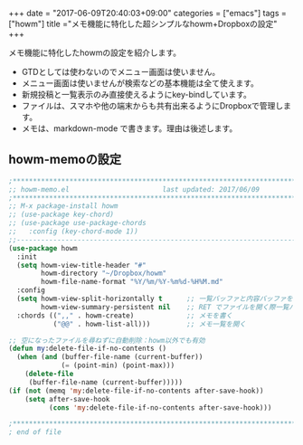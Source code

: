 +++
date = "2017-06-09T20:40:03+09:00"
categories = ["emacs"]
tags = ["howm"]
title ="メモ機能に特化した超シンプルなhowm+Dropboxの設定"
+++

メモ機能に特化したhowmの設定を紹介します。

* GTDとしては使わないのでメニュー画面は使いません。
* メニュー画面は使いませんが検索などの基本機能は全て使えます。
* 新規投稿と一覧表示のみ直接使えるようにkey-bindしています。
* ファイルは、スマホや他の端末からも共有出来るようにDropboxで管理します。
* メモは、markdown-mode で書きます。理由は後述します。

## howm-memoの設定

```lisp
;*************************************************************************
;; howm-memo.el                       last updated: 2017/06/09
;*************************************************************************
;; M-x package-install howm
;; (use-package key-chord)
;; (use-package use-package-chords
;;   :config (key-chord-mode 1))
;;-----------------------------------------------------------------------
(use-package howm
  :init
  (setq howm-view-title-header "#"
        howm-directory "~/Dropbox/howm"
        howm-file-name-format "%Y/%m/%Y-%m%d-%H%M.md"
  :config
  (setq howm-view-split-horizontally t      ;; 一覧バッファと内容バッファを横に並べる
        howm-view-summary-persistent nil    ;; RET でファイルを開く際一覧バッファを消す
  :chords ((",," . howm-create)             ;; メモを書く
           ("@@" . howm-list-all)))         ;; メモ一覧を開く

;; 空になったファイルを尋ねずに自動削除：howm以外でも有効
(defun my:delete-file-if-no-contents ()
  (when (and (buffer-file-name (current-buffer))
             (= (point-min) (point-max)))
    (delete-file
     (buffer-file-name (current-buffer)))))
(if (not (memq 'my:delete-file-if-no-contents after-save-hook))
    (setq after-save-hook
          (cons 'my:delete-file-if-no-contents after-save-hook)))

;***********************************************************************
; end of file

```
